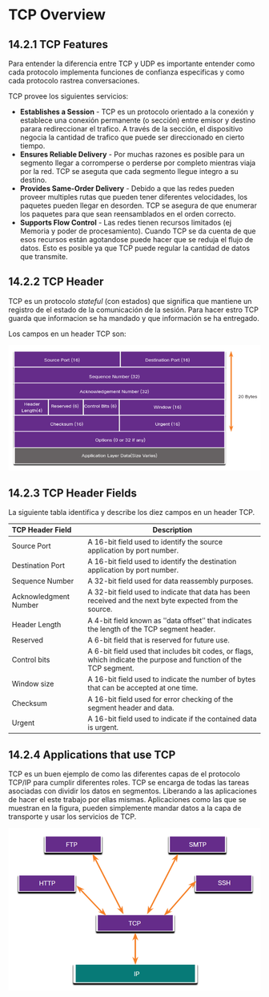 # TCP Overview
## 14.2.1 TCP Features
Para entender la diferencia entre TCP y UDP es importante entender como cada protocolo implementa funciones de confianza especificas y como cada protocolo rastrea conversaciones.

TCP provee los siguientes servicios:
* **Establishes a Session** - TCP es un protocolo orientado a la conexión y establece una conexión permanente (o sección) entre emisor y destino parara redireccionar el trafico.
A través de la sección, el dispositivo negocia la cantidad de trafico que puede ser direccionado en cierto tiempo.
* **Ensures Reliable Delivery** - Por muchas razones es posible para un segmento llegar a corromperse o perderse por completo mientras viaja por la red.
TCP se aseguta que cada segmento llegue integro a su destino.
* **Provides Same-Order Delivery** - Debido a que las redes pueden proveer multiples rutas que pueden tener diferentes velocidades, los paquetes pueden llegar en desorden.
TCP se asegura de que enumerar los paquetes para que sean reensamblados en el orden correcto.
* **Supports Flow Control** - Las redes tienen recursos limitados (ej Memoria y poder de procesamiento). 
Cuando TCP se da cuenta de que esos recursos están agotandose puede hacer que se reduja el flujo de datos.
Esto es posible ya que TCP puede regular la cantidad de datos que transmite. 

## 14.2.2 TCP Header
TCP es un protocolo *stateful* (con estados) que significa que mantiene un registro de el estado de la comunicación de la sesión.
Para hacer estro TCP guarda que informacion se ha mandado y que información se ha entregado.

Los campos en un header TCP son:
<p align="center">
	<img src="Imagenes/14.2/14.2-1.png">
</p>


## 14.2.3 TCP Header Fields
La siguiente tabla identifica y describe los diez campos en un header TCP.

TCP Header Field | Description
:-|-
Source Port | A 16-bit field used to identify the source application by port number.
Destination Port | A 16-bit field used to identify the destination application by port number.
Sequence Number | A 32-bit field used for data reassembly purposes.
Acknowledgment Number | A 32-bit field used to indicate that data has been received and the next byte expected from the source.
Header Length | A 4-bit field known as ʺdata offsetʺ that indicates the length of the TCP segment header.
Reserved | A 6-bit field that is reserved for future use.
Control bits | A 6-bit field used that includes bit codes, or flags, which indicate the purpose and function of the TCP segment.
Window size | A 16-bit field used to indicate the number of bytes that can be accepted at one time.
Checksum | A 16-bit field used for error checking of the segment header and data.
Urgent | A 16-bit field used to indicate if the contained data is urgent.

## 14.2.4 Applications that use TCP
TCP es un buen ejemplo de como las diferentes capas de el protocolo TCP/IP para cumplir diferentes roles.
TCP se encarga de todas las tareas asociadas con dividir los datos en segmentos.
Liberando a las aplicaciones de hacer el este trabajo por ellas mismas.
Aplicaciones como las que se muestran en la figura, pueden simplemente mandar datos a la capa de transporte y usar los servicios de TCP.
<p align="center">
	<img src="Imagenes/14.2/14.2-2.png">
</p.


